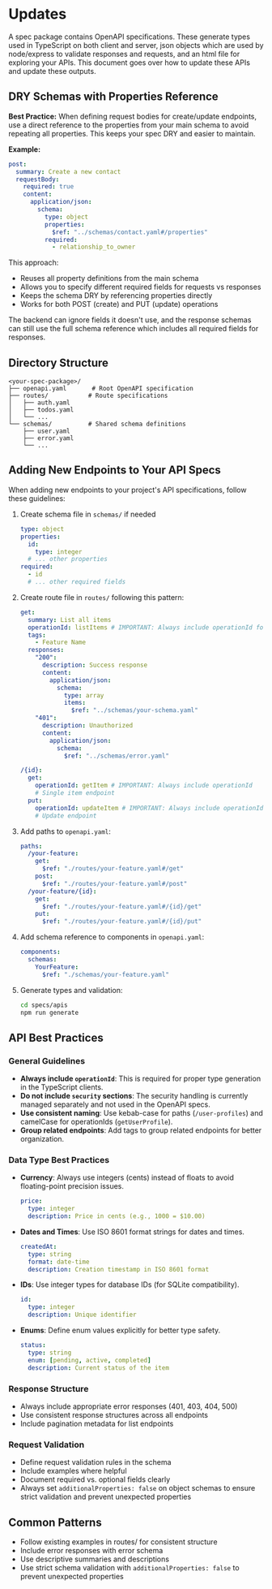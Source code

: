 # Updates

A spec package contains OpenAPI specifications. These generate types used in TypeScript on both client and server, json objects which are used by node/express to validate responses and requests, and an html file for exploring your APIs. This document goes over how to update these APIs and update these outputs.

## DRY Schemas with Properties Reference

**Best Practice:** When defining request bodies for create/update endpoints, use a direct reference to the properties from your main schema to avoid repeating all properties. This keeps your spec DRY and easier to maintain.

**Example:**

```yaml
post:
  summary: Create a new contact
  requestBody:
    required: true
    content:
      application/json:
        schema:
          type: object
          properties:
            $ref: "../schemas/contact.yaml#/properties"
          required:
            - relationship_to_owner
```

This approach:

- Reuses all property definitions from the main schema
- Allows you to specify different required fields for requests vs responses
- Keeps the schema DRY by referencing properties directly
- Works for both POST (create) and PUT (update) operations

The backend can ignore fields it doesn't use, and the response schemas can still use the full schema reference which includes all required fields for responses.

## Directory Structure

```
<your-spec-package>/
├── openapi.yaml       # Root OpenAPI specification
├── routes/           # Route specifications
│   ├── auth.yaml
│   ├── todos.yaml
│   └── ...
└── schemas/          # Shared schema definitions
    ├── user.yaml
    ├── error.yaml
    └── ...
```

## Adding New Endpoints to Your API Specs

When adding new endpoints to your project's API specifications, follow these guidelines:

1. Create schema file in `schemas/` if needed

   ```yaml
   type: object
   properties:
     id:
       type: integer
     # ... other properties
   required:
     - id
     # ... other required fields
   ```

2. Create route file in `routes/` following this pattern:

   ```yaml
   get:
     summary: List all items
     operationId: listItems # IMPORTANT: Always include operationId for type generation
     tags:
       - Feature Name
     responses:
       "200":
         description: Success response
         content:
           application/json:
             schema:
               type: array
               items:
                 $ref: "../schemas/your-schema.yaml"
       "401":
         description: Unauthorized
         content:
           application/json:
             schema:
               $ref: "../schemas/error.yaml"

   /{id}:
     get:
       operationId: getItem # IMPORTANT: Always include operationId
       # Single item endpoint
     put:
       operationId: updateItem # IMPORTANT: Always include operationId
       # Update endpoint
   ```

3. Add paths to `openapi.yaml`:

   ```yaml
   paths:
     /your-feature:
       get:
         $ref: "./routes/your-feature.yaml#/get"
       post:
         $ref: "./routes/your-feature.yaml#/post"
     /your-feature/{id}:
       get:
         $ref: "./routes/your-feature.yaml#/{id}/get"
       put:
         $ref: "./routes/your-feature.yaml#/{id}/put"
   ```

4. Add schema reference to components in `openapi.yaml`:

   ```yaml
   components:
     schemas:
       YourFeature:
         $ref: "./schemas/your-feature.yaml"
   ```

5. Generate types and validation:
   ```bash
   cd specs/apis
   npm run generate
   ```

## API Best Practices

### General Guidelines

- **Always include `operationId`**: This is required for proper type generation in the TypeScript clients.
- **Do not include `security` sections**: The security handling is currently managed separately and not used in the OpenAPI specs.
- **Use consistent naming**: Use kebab-case for paths (`/user-profiles`) and camelCase for operationIds (`getUserProfile`).
- **Group related endpoints**: Add tags to group related endpoints for better organization.

### Data Type Best Practices

- **Currency**: Always use integers (cents) instead of floats to avoid floating-point precision issues.

  ```yaml
  price:
    type: integer
    description: Price in cents (e.g., 1000 = $10.00)
  ```

- **Dates and Times**: Use ISO 8601 format strings for dates and times.

  ```yaml
  createdAt:
    type: string
    format: date-time
    description: Creation timestamp in ISO 8601 format
  ```

- **IDs**: Use integer types for database IDs (for SQLite compatibility).

  ```yaml
  id:
    type: integer
    description: Unique identifier
  ```

- **Enums**: Define enum values explicitly for better type safety.
  ```yaml
  status:
    type: string
    enum: [pending, active, completed]
    description: Current status of the item
  ```

### Response Structure

- Always include appropriate error responses (401, 403, 404, 500)
- Use consistent response structures across all endpoints
- Include pagination metadata for list endpoints

### Request Validation

- Define request validation rules in the schema
- Include examples where helpful
- Document required vs. optional fields clearly
- Always set `additionalProperties: false` on object schemas to ensure strict validation and prevent unexpected properties

## Common Patterns

- Follow existing examples in routes/ for consistent structure
- Include error responses with error schema
- Use descriptive summaries and descriptions
- Use strict schema validation with `additionalProperties: false` to prevent unexpected properties
